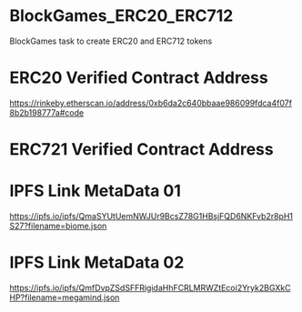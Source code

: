 # BlockGames_ERC20_ERC712
BlockGames task to create ERC20 and ERC712 tokens

# ERC20 Verified Contract Address
https://rinkeby.etherscan.io/address/0xb6da2c640bbaae986099fdca4f07f8b2b198777a#code

# ERC721 Verified Contract Address


# IPFS Link MetaData 01
https://ipfs.io/ipfs/QmaSYUtUemNWJUr9BcsZ78G1HBsjFQD6NKFvb2r8pH1S27?filename=biome.json

# IPFS Link MetaData 02
https://ipfs.io/ipfs/QmfDvpZSdSFFRigidaHhFCRLMRWZtEcoi2Yryk2BGXkCHP?filename=megamind.json